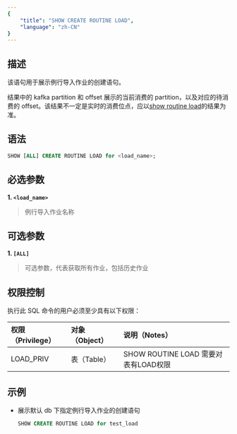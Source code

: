 ```yaml
---
{
    "title": "SHOW CREATE ROUTINE LOAD",
    "language": "zh-CN"
}
---
```


## 描述

该语句用于展示例行导入作业的创建语句。

结果中的 kafka partition 和 offset 展示的当前消费的 partition，以及对应的待消费的 offset。该结果不一定是实时的消费位点，应以[show routine load](./SHOW-ROUTINE-LOAD.md)的结果为准。

## 语法

```sql
SHOW [ALL] CREATE ROUTINE LOAD for <load_name>;
```

## 必选参数

**1. `<load_name>`**

> 例行导入作业名称

## 可选参数

**1. `[ALL]`**

> 可选参数，代表获取所有作业，包括历史作业

## 权限控制

执行此 SQL 命令的用户必须至少具有以下权限：

| 权限（Privilege） | 对象（Object） | 说明（Notes）                 |
| :---------------- | :------------- | :---------------------------- |
| LOAD_PRIV         | 表（Table）    | SHOW ROUTINE LOAD 需要对表有LOAD权限 |

## 示例

- 展示默认 db 下指定例行导入作业的创建语句

   ```sql
   SHOW CREATE ROUTINE LOAD for test_load
   ```

